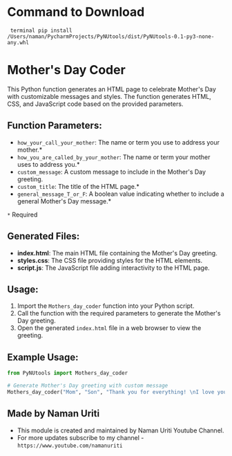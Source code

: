 # Command to Download

``` terminal pip install /Users/naman/PycharmProjects/PyNUtools/dist/PyNUtools-0.1-py3-none-any.whl```

# Mother's Day Coder

This Python function generates an HTML page to celebrate Mother's Day with customizable messages and styles. The function generates HTML, CSS, and JavaScript code based on the provided parameters.

## Function Parameters:

- `how_your_call_your_mother`: The name or term you use to address your mother.*
- `how_you_are_called_by_your_mother`: The name or term your mother uses to address you.*
- `custom_message`: A custom message to include in the Mother's Day greeting.
- `custom_title`: The title of the HTML page.*
- `general_message_T_or_F`: A boolean value indicating whether to include a general Mother's Day message.*

`*` Required

## Generated Files:

- **index.html**: The main HTML file containing the Mother's Day greeting.
- **styles.css**: The CSS file providing styles for the HTML elements.
- **script.js**: The JavaScript file adding interactivity to the HTML page.

## Usage:

1. Import the `Mothers_day_coder` function into your Python script.
2. Call the function with the required parameters to generate the Mother's Day greeting.
3. Open the generated `index.html` file in a web browser to view the greeting.

## Example Usage:

``` python
from PyNUtools import Mothers_day_coder

# Generate Mother's Day greeting with custom message
Mothers_day_coder("Mom", "Son", "Thank you for everything! \nI love you!!", "Happy Mother's Day", general_message_T_or_F=False)
```

## Made by Naman Uriti
- This module is created and maintained by Naman Uriti Youtube Channel.
- For more updates subscribe to my channel - `https://www.youtube.com/namanuriti`
